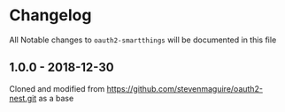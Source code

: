 # Changelog
All Notable changes to `oauth2-smartthings` will be documented in this file

## 1.0.0 - 2018-12-30

Cloned and modified from https://github.com/stevenmaguire/oauth2-nest.git as a base
